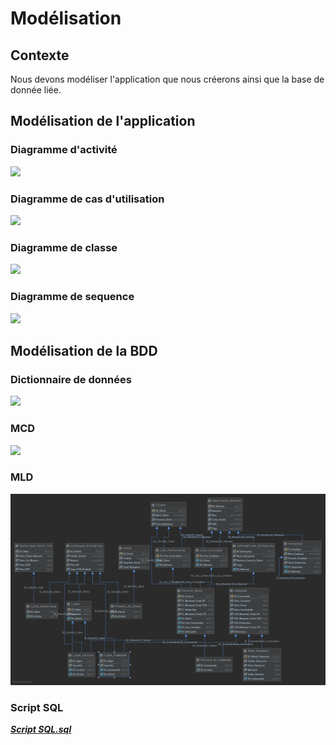 # Modélisation

## Contexte

Nous devons modéliser l'application que nous créerons ainsi que la base de donnée liée.

## Modélisation de l'application

### Diagramme d'activité

![](./Diagrammes/Activity_Diagram.png)

### Diagramme de cas d'utilisation

![](./Diagrammes/Use_Case_Diagram.png)

### Diagramme de classe

![](./Diagrammes/Class_Diagram.png)

### Diagramme de sequence

![](./Diagrammes/Sequence_Diagram.png)

## Modélisation de la BDD

### Dictionnaire de données

![](./Merise/MCD/Dictionnaire.png)

### MCD

![](./Merise/MCD/MCD.png)

### MLD

![](./Merise/MLD/MLD.png)

### Script SQL

[***Script SQL.sql***](./Merise/Script_SQL/Script_SQL.sql)
